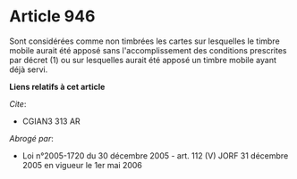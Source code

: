 # Article 946

Sont considérées comme non timbrées les cartes sur lesquelles le timbre mobile aurait été apposé sans l'accomplissement des
conditions prescrites par décret (1) ou sur lesquelles aurait été apposé un timbre mobile ayant déjà servi.

**Liens relatifs à cet article**

_Cite_:

  - CGIAN3 313 AR

_Abrogé par_:

  - Loi n°2005-1720 du 30 décembre 2005 - art. 112 (V) JORF 31 décembre 2005 en vigueur le 1er mai 2006
